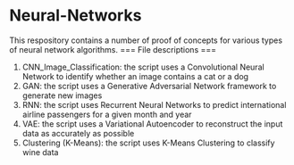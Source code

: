 # Neural-Networks
This respository contains a number of proof of concepts for various types of neural network algorithms.
=== File descriptions ===

1. CNN_Image_Classification: the script uses a Convolutional Neural Network to identify whether an image contains a cat or a dog
2. GAN: the script uses a Generative Adversarial Network framework to generate new images
3. RNN: the script uses Recurrent Neural Networks to predict international airline passengers for a given month and year
4. VAE: the script uses a Variational Autoencoder to reconstruct the input data as accurately as possible
5. Clustering (K-Means): the script uses K-Means Clustering to classify wine data
